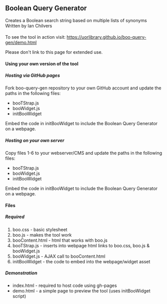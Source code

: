 ## Boolean Query Generator
Creates a Boolean search string based on multiple lists of synonyms  
Written by Ian Chilvers

####
To see the tool in action visit: https://uorlibrary.github.io/boo-query-gen/demo.html

Please don't link to this page for extended use.

#### Using your own version of the tool
##### Hosting via GitHub pages
Fork boo-query-gen repository to your own GitHub account and update the paths in the following files:
*  booTStrap.js
*  booWidget.js
*  initBooWidget

Embed the code in initBooWidget to include the Boolean Query Generator on a webpage.

##### Hosting on your own server
Copy files 1-6 to your webserver/CMS and update the paths in the following files:
*  booTStrap.js
*  booWidget.js
*  initBooWidget

Embed the code in initBooWidget to include the Boolean Query Generator on a webpage.

#### Files
##### Required
1.  boo.css - basic stylesheet
2.  boo.js - makes the tool work
3.  booContent.html - html that works with boo.js
4.  booTStrap.js - inserts into webpage html links to boo.css, boo.js & booWidget.js
5.  booWidget.js - AJAX call to booContent.html
6.  initBooWidget - the code to embed into the webpage/widget asset

##### Demonstration
*  index.html - required to host code using gh-pages
*  demo.html - a simple page to preview the tool (uses initBooWidget script)

